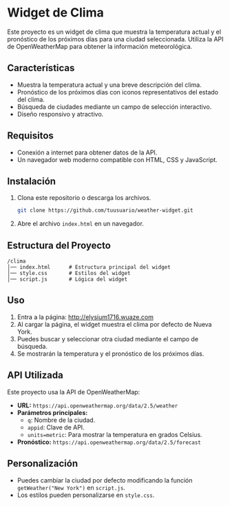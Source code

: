 
# Widget de Clima

Este proyecto es un widget de clima que muestra la temperatura actual y el pronóstico de los próximos días para una ciudad seleccionada. Utiliza la API de OpenWeatherMap para obtener la información meteorológica.

## Características
- Muestra la temperatura actual y una breve descripción del clima.
- Pronóstico de los próximos días con iconos representativos del estado del clima.
- Búsqueda de ciudades mediante un campo de selección interactivo.
- Diseño responsivo y atractivo.

## Requisitos
- Conexión a internet para obtener datos de la API.
- Un navegador web moderno compatible con HTML, CSS y JavaScript.

## Instalación
1. Clona este repositorio o descarga los archivos.
   ```bash
   git clone https://github.com/tuusuario/weather-widget.git
   ```
2. Abre el archivo `index.html` en un navegador.

## Estructura del Proyecto
```
/clima
│── index.html      # Estructura principal del widget
│── style.css       # Estilos del widget
│── script.js       # Lógica del widget
```

## Uso
1. Entra a la página: http://elysium1716.wuaze.com
2. Al cargar la página, el widget muestra el clima por defecto de Nueva York.
3. Puedes buscar y seleccionar otra ciudad mediante el campo de búsqueda.
4. Se mostrarán la temperatura y el pronóstico de los próximos días.

## API Utilizada
Este proyecto usa la API de OpenWeatherMap:
- **URL:** `https://api.openweathermap.org/data/2.5/weather`
- **Parámetros principales:**
  - `q`: Nombre de la ciudad.
  - `appid`: Clave de API.
  - `units=metric`: Para mostrar la temperatura en grados Celsius.
- **Pronóstico:** `https://api.openweathermap.org/data/2.5/forecast`

## Personalización
- Puedes cambiar la ciudad por defecto modificando la función `getWeather("New York")` en `script.js`.
- Los estilos pueden personalizarse en `style.css`.

